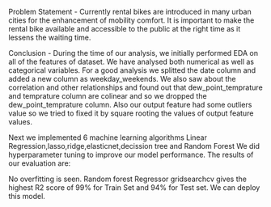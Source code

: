 Problem Statement  - Currently rental bikes are introduced in many urban cities for the enhancement of mobility comfort. It is important to make the rental bike available and accessible to the public at the right time as it lessens the waiting time.

Conclusion - During the time of our analysis, we initially performed EDA on all of the features of dataset. We have analysed both numerical as well as categorical variables. For a good analysis we splitted the date column and added a new column as weekday_weekends. We also saw about the correlation and other relationships and found out that dew_point_temprature and temprature column are colinear and so we dropped the dew_point_temprature column. Also our output feature had some outliers value so we tried to fixed it by square rooting the values of output feature values.

Next we implemented 6 machine learning algorithms Linear Regression,lasso,ridge,elasticnet,decission tree and Random Forest We did hyperparameter tuning to improve our model performance. The results of our evaluation are:

No overfitting is seen.
Random forest Regressor gridsearchcv gives the highest R2 score of 99% for Train Set and 94% for Test set. We can deploy this model.
